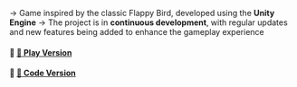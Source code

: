 -> Game inspired by the classic Flappy Bird, developed using the **Unity Engine**
-> The project is in **continuous development**, with regular updates and new features being added to enhance the gameplay experience

#### 🔗 [🐶 Play Version](https://github.com/biancabotezatu2909/Play-Version)
#### 🔗 [📝 Code Version](https://github.com/biancabotezatu2909/Code-Version)
